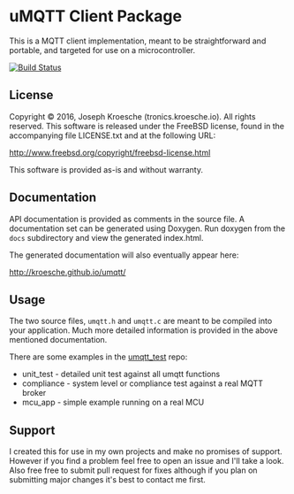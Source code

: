 uMQTT Client Package
====================

This is a MQTT client implementation, meant to be straightforward and
portable, and targeted for use on a microcontroller.

[![Build Status](https://travis-ci.org/kroesche/umqtt.svg?branch=master)](https://travis-ci.org/kroesche/umqtt)

License
-------

Copyright © 2016, Joseph Kroesche (tronics.kroesche.io). All rights reserved.
This software is released under the FreeBSD license, found in the accompanying
file LICENSE.txt and at the following URL:

http://www.freebsd.org/copyright/freebsd-license.html

This software is provided as-is and without warranty.

Documentation
-------------

API documentation is provided as comments in the source file.  A documentation
set can be generated using Doxygen.  Run doxygen from the `docs` subdirectory
and view the generated index.html.

The generated documentation will also eventually appear here:

http://kroesche.github.io/umqtt/

Usage
-----

The two source files, `umqtt.h` and `umqtt.c` are meant to be compiled into
your application.  Much more detailed information is provided in the
above mentioned documentation.

There are some examples in the [umqtt_test](https://github.com/kroesche/umqtt_test)
repo:

* unit_test - detailed unit test against all umqtt functions
* compliance - system level or compliance test against a real MQTT broker
* mcu_app - simple example running on a real MCU

Support
-------

I created this for use in my own projects and make no promises of support.
However if you find a problem feel free to open an issue and I'll take a
look.  Also free free to submit pull request for fixes although if you plan
on submitting major changes it's best to contact me first.


